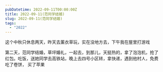 ```yaml
---
pubDatetime: 2022-09-11T00:00:00Z
title: 2022-09-11(范同学结婚)
slug: 2022-09-11(范同学结婚)
tags:
  - "2022"
---
```


这个中秋只休息两天，昨天去薰衣草玩，实在没地方去，下午我在屋里打游戏

第二天，范同学结婚，草坪婚礼，一起去，到那儿，天挺热的，拿了泡泡机，抢了红包。吃饭，送她同学去高铁站，晚上去四号小区转，拿快递，遇到他村人，免费吃了卷饼，
买了苹果

